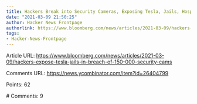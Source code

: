 ```yaml
---
title: Hackers Break into Security Cameras, Exposing Tesla, Jails, Hospitals
date: "2021-03-09 21:50:25"
author: Hacker News Frontpage
authorlink: https://www.bloomberg.com/news/articles/2021-03-09/hackers-expose-tesla-jails-in-breach-of-150-000-security-cams
tags:
- Hacker-News-Frontpage
---
```


<p>Article URL: <a href="https://www.bloomberg.com/news/articles/2021-03-09/hackers-expose-tesla-jails-in-breach-of-150-000-security-cams">https://www.bloomberg.com/news/articles/2021-03-09/hackers-expose-tesla-jails-in-breach-of-150-000-security-cams</a></p>
<p>Comments URL: <a href="https://news.ycombinator.com/item?id=26404799">https://news.ycombinator.com/item?id=26404799</a></p>
<p>Points: 62</p>
<p># Comments: 9</p>
